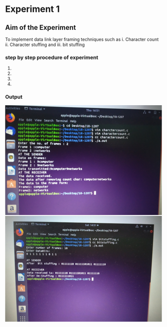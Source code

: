 # Experiment 1

## Aim of the Experiment
To implement data link layer framing techniques such as
i. Character count 
ii. Character stuffing and
iii. bit stuffing

### step by step procedure of experiment
1.
2.
3.
4.


### Output

![output](charactercount.jpg)
![output](bitstuffing.jpg)
